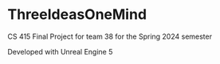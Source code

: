 # ThreeIdeasOneMind

CS 415 Final Project for team 38 for the Spring 2024 semester

Developed with Unreal Engine 5
